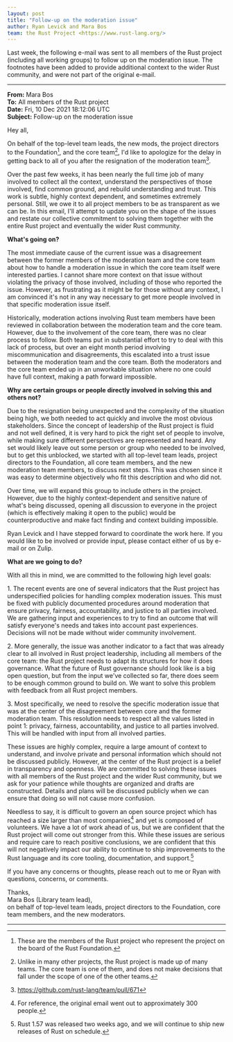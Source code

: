 ```yaml
---
layout: post
title: "Follow-up on the moderation issue"
author: Ryan Levick and Mara Bos
team: the Rust Project <https://www.rust-lang.org/>
---
```


Last week, the following e-mail was sent to all members of the Rust project
(including all working groups) to follow up on the moderation issue.
The footnotes have been added to provide additional context to the wider Rust community,
and were not part of the original e-mail.

---

**From:** Mara Bos \
**To:** All members of the Rust project \
**Date:** Fri, 10 Dec 2021 18:12:06 UTC \
**Subject:** Follow-up on the moderation issue

Hey all,

On behalf of the top-level team leads, the new mods, the project directors to
the Foundation[^project-directors], and the core team[^core], I'd like to
apologize for the delay in getting back to all of you after the resignation of
the moderation team[^resignation].

Over the past few weeks, it has been nearly the full time job of many involved
to collect all the context, understand the perspectives of those involved, find
common ground, and rebuild understanding and trust. This work is subtle, highly
context dependent, and sometimes extremely personal. Still, we owe it to all
project members to be as transparent as we can be. In this email, I'll attempt
to update you on the shape of the issues and restate our collective commitment
to solving them together with the entire Rust project and eventually the wider
Rust community.

**What's going on?**

The most immediate cause of the current issue was a disagreement between the
former members of the moderation team and the core team about how to handle a
moderation issue in which the core team itself were interested parties.
I cannot share more context on that issue without violating the privacy of
those involved, including of those who reported the issue.
However, as frustrating as it might be for those without any context,
I am convinced it's not in any way necessary to get more people involved in
that specific moderation issue itself.

Historically, moderation actions involving Rust team members have been reviewed
in collaboration between the moderation team and the core team.
However, due to the involvement of the core team, there was no clear process to follow.
Both teams put in substantial effort to try to deal with this lack of process,
but over an eight month period involving miscommunication and disagreements,
this escalated into a trust issue between the moderation team and the core team.
Both the moderators and the core team ended up in an unworkable situation
where no one could have full context, making a path forward impossible.

**Why are certain groups or people directly involved in solving this and others not?**

Due to the resignation being unexpected and the complexity of the situation being high,
we both needed to act quickly and involve the most obvious stakeholders.
Since the concept of leadership of the Rust project is fluid and not well defined,
it is very hard to pick the right set of people to involve,
while making sure different perspectives are represented and heard.
Any set would likely leave out some person or group who needed to be involved,
but to get this unblocked, we started with all top-level team leads, project directors
to the Foundation, all core team members, and the new moderation team members,
to discuss next steps. This was chosen since it was easy to determine
objectively who fit this description and who did not.

Over time, we will expand this group to include others in the project.
However, due to the highly context-dependent and sensitive nature of what's
being discussed, opening all discussion to everyone in the project (which is
effectively making it open to the public) would be counterproductive and make
fact finding and context building impossible.

Ryan Levick and I have stepped forward to coordinate the work here.
If you would like to be involved or provide input,
please contact either of us by e-mail or on Zulip.

**What are we going to do?**

With all this in mind, we are committed to the following high level goals:

1\. The recent events are one of several indicators that the Rust project has
underspecified policies for handling complex moderation issues. This must be
fixed with publicly documented procedures around moderation that ensure
privacy, fairness, accountability, and justice to all parties involved. We are
gathering input and experiences to try to find an outcome that will satisfy
everyone's needs and takes into account past experiences. Decisions will not be
made without wider community involvement.

2\. More generally, the issue was another indicator to a fact that was already
clear to all involved in Rust project leadership, including all members of the
core team: the Rust project needs to adapt its structures for how it does
governance. What the future of Rust governance should look like is a big open
question, but from the input we've collected so far, there does seem to be
enough common ground to build on. We want to solve this problem with feedback
from all Rust project members.

3\. Most specifically, we need to resolve the specific moderation issue that
was at the center of the disagreement between core and the former moderation
team. This resolution needs to respect all the values listed in point 1:
privacy, fairness, accountability, and justice to all parties involved. This
will be handled with input from all involved parties.

These issues are highly complex, require a large amount of context to
understand, and involve private and personal information which should not be
discussed publicly. However, at the center of the Rust project is a belief in
transparency and openness. We are committed to solving these issues with all
members of the Rust project and the wider Rust community, but we ask for your
patience while thoughts are organized and drafts are constructed. Details and
plans will be discussed publicly when we can ensure that doing so will not
cause more confusion.

Needless to say, it is difficult to govern an open source project which has
reached a size larger than most companies[^project-size] and yet is composed of
volunteers. We have a lot of work ahead of us, but we are confident that the
Rust project will come out stronger from this. While these issues are serious
and require care to reach positive conclusions, we are confident that this will
not negatively impact our ability to continue to ship improvements to the Rust
language and its core tooling, documentation, and support.[^continue]

If you have any concerns or thoughts, please reach out to me or Ryan with
questions, concerns, or comments.

Thanks, \
Mara Bos (Library team lead), \
on behalf of top-level team leads, project directors to the Foundation, core
team members, and the new moderators.

---

[^project-directors]: These are the members of the Rust project who represent the project on the board of the Rust Foundation.

[^core]: Unlike in many other projects, the Rust project is made up of many teams. The core team is one of them, and does not make decisions that fall under the scope of one of the other teams.

[^resignation]: <https://github.com/rust-lang/team/pull/671>

[^project-size]: For reference, the original email went out to approximately 300 people.

[^continue]: Rust 1.57 was released two weeks ago, and we will continue to ship new releases of Rust on schedule.
